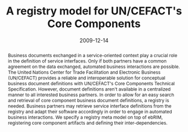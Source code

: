 ---
abstract: Business documents exchanged in a service-oriented context play a crucial
  role in the definition of service interfaces. Only if both partners have a common
  agreement on the data exchanged, automated business interactions are possible. The
  United Nations Center for Trade Facilitation and Electronic Business (UN/CEFACT)
  provides a reliable and interoperable solution for conceptual business document
  definitions with UN/CEFACT's Core Components Technical Specification. However, document
  definitions aren't available in a centralized manner to all interested business
  partners. In order to allow for an easy search and retrieval of core component business
  document definitions, a registry is needed. Business partners may retrieve service
  interface definitions from the registry and adapt their software accordingly in
  order to engage in automated business interactions. We specify a registry meta model
  on top of ebRIM, registering core component artifacts and defining their inter-dependencies.
authors:
- Christian Huemer
- Philipp Liegl
- Christian Pichler
date: '2009-12-14'
featured: false
links:
- name: Publik
  url: https://publik.tuwien.ac.at/showentry.php?ID=178390&lang=2
publication: 'Vortrag: IEEE International Conference on Service-Oriented Computing
  and Applications, Taipei, Taiwain; 14.12.2009 - 15.12.2009; in: "Proceedings of
  the IEEE International Conference on Service-Oriented Computing and Applications",
  IEEE Computer Society, (2009), S. 1 - 6'
publication_types:
- '1'
publishDate: '2009-12-14'
title: A registry model for UN/CEFACT's Core Components
url_pdf: http://publik.tuwien.ac.at/files/PubDat_178390.pdf
---